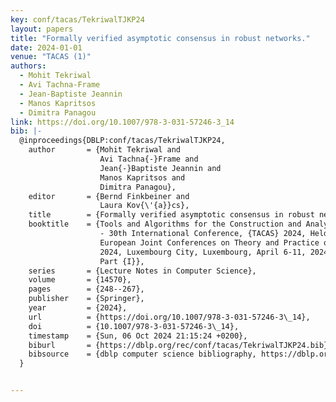 ```yaml
---
key: conf/tacas/TekriwalTJKP24
layout: papers
title: "Formally verified asymptotic consensus in robust networks."
date: 2024-01-01
venue: "TACAS (1)"
authors:
  - Mohit Tekriwal
  - Avi Tachna-Frame
  - Jean-Baptiste Jeannin
  - Manos Kapritsos
  - Dimitra Panagou
link: https://doi.org/10.1007/978-3-031-57246-3_14
bib: |-
  @inproceedings{DBLP:conf/tacas/TekriwalTJKP24,
    author       = {Mohit Tekriwal and
                    Avi Tachna{-}Frame and
                    Jean{-}Baptiste Jeannin and
                    Manos Kapritsos and
                    Dimitra Panagou},
    editor       = {Bernd Finkbeiner and
                    Laura Kov{\'{a}}cs},
    title        = {Formally verified asymptotic consensus in robust networks},
    booktitle    = {Tools and Algorithms for the Construction and Analysis of Systems
                    - 30th International Conference, {TACAS} 2024, Held as Part of the
                    European Joint Conferences on Theory and Practice of Software, {ETAPS}
                    2024, Luxembourg City, Luxembourg, April 6-11, 2024, Proceedings,
                    Part {I}},
    series       = {Lecture Notes in Computer Science},
    volume       = {14570},
    pages        = {248--267},
    publisher    = {Springer},
    year         = {2024},
    url          = {https://doi.org/10.1007/978-3-031-57246-3\_14},
    doi          = {10.1007/978-3-031-57246-3\_14},
    timestamp    = {Sun, 06 Oct 2024 21:15:24 +0200},
    biburl       = {https://dblp.org/rec/conf/tacas/TekriwalTJKP24.bib},
    bibsource    = {dblp computer science bibliography, https://dblp.org}
  }


---
```

